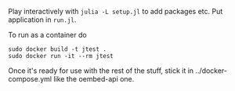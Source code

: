 Play interactively with `julia -L setup.jl` to add packages etc. Put application in `run.jl`.

To run as a container do

```
sudo docker build -t jtest .
sudo docker run -it --rm jtest
```

Once it's ready for use with the rest of the stuff, stick it in ../docker-compose.yml like the oembed-api one.
